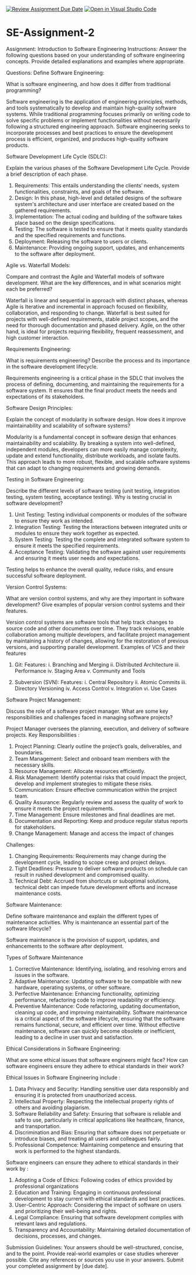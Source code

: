 [![Review Assignment Due Date](https://classroom.github.com/assets/deadline-readme-button-24ddc0f5d75046c5622901739e7c5dd533143b0c8e959d652212380cedb1ea36.svg)](https://classroom.github.com/a/-ucQIGTc)
[![Open in Visual Studio Code](https://classroom.github.com/assets/open-in-vscode-718a45dd9cf7e7f842a935f5ebbe5719a5e09af4491e668f4dbf3b35d5cca122.svg)](https://classroom.github.com/online_ide?assignment_repo_id=15236638&assignment_repo_type=AssignmentRepo)
# SE-Assignment-2
Assignment: Introduction to Software Engineering
Instructions:
Answer the following questions based on your understanding of software engineering concepts. Provide detailed explanations and examples where appropriate.

Questions:
Define Software Engineering:
 
What is software engineering, and how does it differ from traditional programming?

Software engineering is the application of engineering principles, methods, and tools systematically to develop and maintain high-quality software systems. While traditional programming focuses primarily on writing code to solve specific problems or implement functionalities without necessarily following a structured engineering approach. Software engineering seeks to incorporate processes and best practices to ensure the development process is efficient, organized, and produces high-quality software products.

Software Development Life Cycle (SDLC):

Explain the various phases of the Software Development Life Cycle. Provide a brief description of each phase.

1. Requirements: This entails understanding the clients’ needs, system functionalities, constraints, and goals of the software.
2. Design: In this phase, high-level and detailed designs of the software system's architecture and user interface are created based on the gathered requirements. 
3. Implementation: The actual coding and building of the software takes place based on the design specifications. 
4. Testing: The software is tested to ensure that it meets quality standards and the specified requirements and functions. 
5. Deployment: Releasing the software to users or clients.
6. Maintenance: Providing ongoing support, updates, and enhancements to the software after deployment.

Agile vs. Waterfall Models:

Compare and contrast the Agile and Waterfall models of software development. What are the key differences, and in what scenarios might each be preferred?

Waterfall is linear and sequential in approach with distinct phases, whereas Agile is Iterative and incremental in approach focused on flexibility, collaboration, and responding to change.
Waterfall is best suited for projects with well-defined requirements, stable project scopes, and the need for thorough documentation and phased delivery. Agile, on the other hand, is ideal for projects requiring flexibility, frequent reassessment, and high customer interaction.

Requirements Engineering:

What is requirements engineering? Describe the process and its importance in the software development lifecycle.

Requirements engineering is a critical phase in the SDLC that involves the process of defining, documenting, and maintaining the requirements for a software system. It ensures that the final product meets the needs and expectations of its stakeholders.

Software Design Principles:

Explain the concept of modularity in software design. How does it improve maintainability and scalability of software systems?

Modularity is a fundamental concept in software design that enhances maintainability and scalability. By breaking a system into well-defined, independent modules, developers can more easily manage complexity, update and extend functionality, distribute workloads, and isolate faults. This approach leads to more robust, flexible, and scalable software systems that can adapt to changing requirements and growing demands.

Testing in Software Engineering:

Describe the different levels of software testing (unit testing, integration testing, system testing, acceptance testing). Why is testing crucial in software development?

1.  Unit Testing: Testing individual components or modules of the software to ensure they work as intended.
2.  Integration Testing: Testing the interactions between integrated units or modules to ensure they work together as expected.
3.  System Testing: Testing the complete and integrated software system to ensure it meets the specified requirements.
4.  Acceptance Testing: Validating the software against user requirements and ensuring it meets user needs and expectations.

Testing helps to enhance the overall quality, reduce risks, and ensure successful software deployment.

Version Control Systems:

What are version control systems, and why are they important in software development? Give examples of popular version control systems and their features.

Version control systems are software tools that help track changes to source code and other documents over time. They track revisions, enable collaboration among multiple developers, and facilitate project management by maintaining a history of changes, allowing for the restoration of previous versions, and supporting parallel development.
Examples of VCS and their features
1.  Git: 
Features:
i.  Branching and Merging
ii. Distributed Architecture
iii. Performance
iv. Staging Area
v.  Community and Tools

2.  Subversion (SVN):
Features:
i.  Central Repository
ii. Atomic Commits
iii. Directory Versioning
iv. Access Control
v.  Integration 
vi. Use Cases

Software Project Management:

Discuss the role of a software project manager. What are some key responsibilities and challenges faced in managing software projects?

Project Manager oversees the planning, execution, and delivery of software projects.
Key Responsibilities :

1.  Project Planning: Clearly outline the project’s goals, deliverables, and boundaries.
2.  Team Management: Select and onboard team members with the necessary skills.
3.  Resource Management: Allocate resources efficiently.
4.  Risk Management: Identify potential risks that could impact the project, develop and implement strategies to mitigate these risks.
5.  Communication: Ensure effective communication within the project team.
6.  Quality Assurance: Regularly review and assess the quality of work to ensure it meets the project requirements.
7.  Time Management: Ensure milestones and final deadlines are met.
8.  Documentation and Reporting: Keep and produce regular status reports for stakeholders.
9.  Change Management: Manage and access the impact of changes

Challenges:

1. Changing Requirements: Requirements may change during the development cycle, leading to scope creep and project delays.
2. Tight Deadlines: Pressure to deliver software products on schedule can result in rushed development and compromised quality.
3. Technical Debt: Accrued from shortcuts or suboptimal solutions, technical debt can impede future development efforts and increase maintenance costs.

Software Maintenance:

Define software maintenance and explain the different types of maintenance activities. Why is maintenance an essential part of the software lifecycle?

Software maintenance is the provision of support, updates, and enhancements to the software after deployment.

Types of Software Maintenance
1.  Corrective Maintenance: Identifying, isolating, and resolving errors and issues in the software.
2.  Adaptive Maintenance: Updating software to be compatible with new hardware, operating systems, or other software.
3.  Perfective Maintenance: Enhancing functionality, optimizing performance, refactoring code to improve readability or efficiency.
4.  Preventive Maintenance: Code refactoring, updating documentation, cleaning up code, and improving maintainability.
Software maintenance is a critical aspect of the software lifecycle, ensuring that the software remains functional, secure, and efficient over time. Without effective maintenance, software can quickly become obsolete or inefficient, leading to a decline in user trust and satisfaction.

Ethical Considerations in Software Engineering:

What are some ethical issues that software engineers might face? How can software engineers ensure they adhere to ethical standards in their work?

Ethical Issues in Software Engineering include :

1. Data Privacy and Security: Handling sensitive user data responsibly and ensuring it is protected from unauthorized access.
2. Intellectual Property: Respecting the intellectual property rights of others and avoiding plagiarism.
3. Software Reliability and Safety: Ensuring that software is reliable and safe to use, particularly in critical applications like healthcare, finance, and transportation.
4. Discrimination and Bias: Ensuring that software does not perpetuate or introduce biases, and treating all users and colleagues fairly.
5. Professional Competence: Maintaining competence and ensuring that work is performed to the highest standards.

Software engineers can ensure they adhere to ethical standards in their work by :

1. Adopting a Code of Ethics: Following codes of ethics provided by professional organizations 
2. Education and Training: Engaging in continuous professional development to stay current with ethical standards and best practices.
3. User-Centric Approach: Considering the impact of software on users and prioritizing their well-being and rights.
4. Legal Compliance: Ensuring that software development complies with relevant laws and regulations.
5. Transparency and Accountability: Maintaining detailed documentation of decisions, processes, and changes.

Submission Guidelines:
Your answers should be well-structured, concise, and to the point.
Provide real-world examples or case studies wherever possible.
Cite any references or sources you use in your answers.
Submit your completed assignment by [due date].


